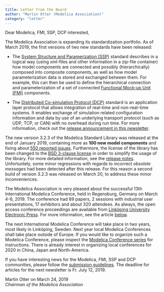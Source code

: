 ```yaml
---
title: Letter from the Board
author: "Martin Otter (Modelica Association)"
category: "letter"
---
```


Dear Modelica, FMI, SSP, DCP interested,

The Modelica Association is expanding its standardization portfolio.  As of March 2019, the first versions of two new standards have been released:

*  The [System Structure and Paramerization (SSP)](https://ssp-standard.org) standard describes in a logical way (using xml-files and other information in a zip-file container) how model components are connected and possibly (hierarchically) composed into composite components, as well as how model parameterization data is stored and exchanged between them. For example, this can then be used to define the hierarchical connection and parameterization of a set of connected [Functional Mock-up Unit (FMI)](https://fmi-standard.org) components.

*  The [Distributed Co-simulation Protocol (DCP)](https://dcp-standard.org) standard is an application layer protocol that allows integration of real-time and non-real-time systems. It enables exchange of simulation related configuration information and data by use of an underlying transport protocol (such as UDP, TCP, or CAN) with no overhead during run time. For more information, check out the [release announcement in this newsletter](https://newsletter.modelica.org/2019-01/index#dcp-version-1-0-released-at-13th-modelica-conference-2019). 

The new version 3.2.3 of the Modelica Standard Library was released at the end of January 2019, containing more as **100 new model components** and fixing about [550 reported issues](https://htmlpreview.github.io/?https://raw.githubusercontent.com/modelica/Modelica/maint/3.2.3/Modelica/Resources/Documentation/Version-3.2.3/ResolvedGitHubIssues.html). Furthermore, the license of the library has been changed to the [BSD 3-clause license](https://modelica.org/licenses/modelica-3-clause-bsd) in order to simplify the usage of the library. For more detailed information, see the [release notes](http://htmlpreview.github.io/?https://github.com/modelica/Modelica/blob/maint/3.2.3/Modelica/Resources/ReleaseNotes/Modelica.UsersGuide.ReleaseNotes.Version_3_2_3.html).
Unfortuntely, some minor regressions with regards to incorrect *obsolete messages* had been detected after this release. For this reason a second build of version 3.2.3 was released on March 20, to address these minor inconveniences.

The Modelica Association is very pleased about the successful 13th International Modelica Conference, held in Regensburg, Germany on March 4-6, 2019. The conference had 89 papers, 2 sessions with industrial user presentations, 17 exhibitors and about 320 attendees. As always, the open access conference proceedings are available from [Linköping University Electronic Press](http://www.ep.liu.se/ecp/contents.asp?issue=157). For more information, see the article [below](https://newsletter.modelica.org/2019-01/index#13th-international-modelica-conference-2019).

The next International Modelica Conference will take place in two years, most likely in Linköping, Sweden. Next year local Modelica Conferences shall take place outside of Europe. If you would like to organize such a Modelica Conference, please inspect the [Modelica Conference series](https://www.modelica.org/publications/ModelicaConference) for instructions. There is already interest in organizing local conferences for 2020 in China, Japan and North-America.

If you have interesting news for the Modelica, FMI, SSP and DCP communities, please follow the [submission guidelines](https://newsletter.modelica.org/submission-guidelines.html). The deadline for articles for the next newsletter is Fr. July 12, 2019.

Martin Otter on March 24, 2019    
*Chairman of the Modelica Association*
